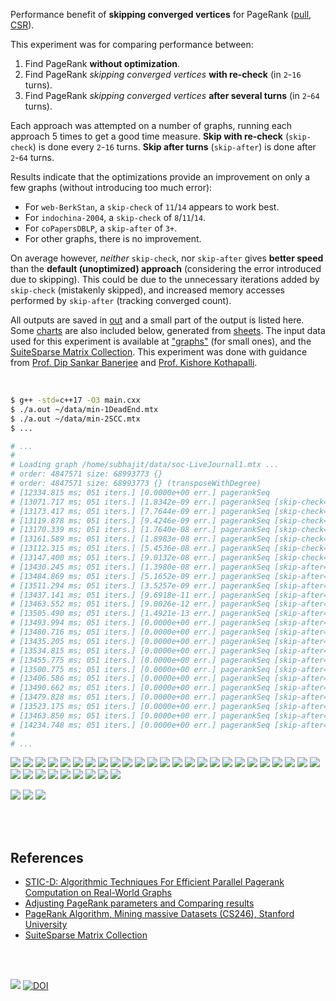 Performance benefit of **skipping converged vertices** for PageRank ([pull], [CSR]).

This experiment was for comparing performance between:
1. Find PageRank **without optimization**.
2. Find PageRank *skipping converged vertices* **with re-check** (in `2`-`16` turns).
3. Find PageRank *skipping converged vertices* **after several turns** (in `2`-`64` turns).

Each approach was attempted on a number of graphs, running each approach 5
times to get a good time measure. **Skip with re-check** (`skip-check`) is
done every `2`-`16` turns. **Skip after turns** (`skip-after`) is done after
`2`-`64` turns.

Results indicate that the optimizations provide an improvement on only a
few graphs (without introducing too much error):
- For `web-BerkStan`, a `skip-check` of `11`/`14` appears to work best.
- For `indochina-2004`, a `skip-check` of `8`/`11`/`14`.
- For `coPapersDBLP`, a `skip-after` of `3+`.
- For other graphs, there is no improvement.

On average however, *neither* `skip-check`, nor `skip-after` gives
**better speed** than the **default (unoptimized) approach** (considering
the error introduced due to skipping). This could be due to the unnecessary
iterations added by `skip-check` (mistakenly skipped), and increased memory
accesses performed by `skip-after` (tracking converged count).

All outputs are saved in [out](out/) and a small part of the output is listed
here. Some [charts] are also included below, generated from [sheets]. The input
data used for this experiment is available at ["graphs"] (for small ones), and
the [SuiteSparse Matrix Collection]. This experiment was done with guidance
from [Prof. Dip Sankar Banerjee] and [Prof. Kishore Kothapalli].

<br>

```bash
$ g++ -std=c++17 -O3 main.cxx
$ ./a.out ~/data/min-1DeadEnd.mtx
$ ./a.out ~/data/min-2SCC.mtx
$ ...

# ...
#
# Loading graph /home/subhajit/data/soc-LiveJournal1.mtx ...
# order: 4847571 size: 68993773 {}
# order: 4847571 size: 68993773 {} (transposeWithDegree)
# [12334.815 ms; 051 iters.] [0.0000e+00 err.] pagerankSeq
# [13071.717 ms; 051 iters.] [1.8342e-09 err.] pagerankSeq [skip-check=2]
# [13173.417 ms; 051 iters.] [7.7644e-09 err.] pagerankSeq [skip-check=3]
# [13119.878 ms; 051 iters.] [9.4246e-09 err.] pagerankSeq [skip-check=4]
# [13170.339 ms; 051 iters.] [1.7640e-08 err.] pagerankSeq [skip-check=6]
# [13161.589 ms; 051 iters.] [1.8983e-08 err.] pagerankSeq [skip-check=8]
# [13112.315 ms; 051 iters.] [5.4536e-08 err.] pagerankSeq [skip-check=11]
# [13147.400 ms; 051 iters.] [9.0132e-08 err.] pagerankSeq [skip-check=14]
# [13430.245 ms; 051 iters.] [1.3980e-08 err.] pagerankSeq [skip-after=2]
# [13484.869 ms; 051 iters.] [5.1652e-09 err.] pagerankSeq [skip-after=3]
# [13511.294 ms; 051 iters.] [3.5257e-09 err.] pagerankSeq [skip-after=4]
# [13437.141 ms; 051 iters.] [9.6918e-11 err.] pagerankSeq [skip-after=6]
# [13463.552 ms; 051 iters.] [9.0026e-12 err.] pagerankSeq [skip-after=8]
# [13505.490 ms; 051 iters.] [1.4921e-13 err.] pagerankSeq [skip-after=11]
# [13493.994 ms; 051 iters.] [0.0000e+00 err.] pagerankSeq [skip-after=14]
# [13480.716 ms; 051 iters.] [0.0000e+00 err.] pagerankSeq [skip-after=17]
# [13435.205 ms; 051 iters.] [0.0000e+00 err.] pagerankSeq [skip-after=21]
# [13534.815 ms; 051 iters.] [0.0000e+00 err.] pagerankSeq [skip-after=25]
# [13455.775 ms; 051 iters.] [0.0000e+00 err.] pagerankSeq [skip-after=29]
# [13500.775 ms; 051 iters.] [0.0000e+00 err.] pagerankSeq [skip-after=33]
# [13406.586 ms; 051 iters.] [0.0000e+00 err.] pagerankSeq [skip-after=38]
# [13490.662 ms; 051 iters.] [0.0000e+00 err.] pagerankSeq [skip-after=43]
# [13479.828 ms; 051 iters.] [0.0000e+00 err.] pagerankSeq [skip-after=48]
# [13523.175 ms; 051 iters.] [0.0000e+00 err.] pagerankSeq [skip-after=53]
# [13463.850 ms; 051 iters.] [0.0000e+00 err.] pagerankSeq [skip-after=58]
# [14234.748 ms; 051 iters.] [0.0000e+00 err.] pagerankSeq [skip-after=63]
#
# ...
```

[![](https://i.imgur.com/YJ0aDrD.png)][sheetp]
[![](https://i.imgur.com/cOxymFd.png)][sheetp]
[![](https://i.imgur.com/v6jamNO.png)][sheetp]
[![](https://i.imgur.com/sy7cz0R.png)][sheetp]
[![](https://i.imgur.com/lA5j0sw.png)][sheetp]
[![](https://i.imgur.com/ks0rnz4.png)][sheetp]
[![](https://i.imgur.com/biPXzHg.png)][sheetp]
[![](https://i.imgur.com/R8bjJjp.png)][sheetp]
[![](https://i.imgur.com/HxMpA3n.png)][sheetp]
[![](https://i.imgur.com/FJ0kXQA.png)][sheetp]
[![](https://i.imgur.com/Z2vpeiY.png)][sheetp]
[![](https://i.imgur.com/LlzD1i3.png)][sheetp]
[![](https://i.imgur.com/IwB4u95.png)][sheetp]
[![](https://i.imgur.com/5q0PtWe.png)][sheetp]
[![](https://i.imgur.com/DAo4Aij.png)][sheetp]
[![](https://i.imgur.com/pDfLM8C.png)][sheetp]
[![](https://i.imgur.com/eLlq9WT.png)][sheetp]
[![](https://i.imgur.com/snpxNKs.png)][sheetp]
[![](https://i.imgur.com/u34XgO9.png)][sheetp]
[![](https://i.imgur.com/RFpD0S1.png)][sheetp]
[![](https://i.imgur.com/i37D992.png)][sheetp]
[![](https://i.imgur.com/H8DS3NF.png)][sheetp]
[![](https://i.imgur.com/sh5t6Hd.png)][sheetp]
[![](https://i.imgur.com/GdFu7Bm.png)][sheetp]
[![](https://i.imgur.com/mljyVRF.png)][sheetp]
[![](https://i.imgur.com/CW8APTG.png)][sheetp]
[![](https://i.imgur.com/MoSHrBC.png)][sheetp]
[![](https://i.imgur.com/F2yqTf5.png)][sheetp]
[![](https://i.imgur.com/gqa1kGQ.png)][sheetp]
[![](https://i.imgur.com/P2IPbdA.png)][sheetp]
[![](https://i.imgur.com/v4IroAl.png)][sheetp]
[![](https://i.imgur.com/wBUpfTI.png)][sheetp]
[![](https://i.imgur.com/RjXtjkd.png)][sheetp]
[![](https://i.imgur.com/0mWVL8C.png)][sheetp]

[![](https://i.imgur.com/zq7G4SE.png)][sheetp]
[![](https://i.imgur.com/073rnPX.png)][sheetp]
[![](https://i.imgur.com/tZt7WFP.png)][sheetp]

<br>
<br>


## References

- [STIC-D: Algorithmic Techniques For Efficient Parallel Pagerank Computation on Real-World Graphs](https://gist.github.com/wolfram77/bb09968cc0e592583c4b180243697d5a)
- [Adjusting PageRank parameters and Comparing results](https://arxiv.org/abs/2108.02997)
- [PageRank Algorithm, Mining massive Datasets (CS246), Stanford University](https://www.youtube.com/watch?v=ke9g8hB0MEo)
- [SuiteSparse Matrix Collection]

<br>
<br>

[![](https://i.imgur.com/KExwVG1.jpg)](https://www.youtube.com/watch?v=A7TKQKAFIi4)
[![DOI](https://zenodo.org/badge/380470344.svg)](https://zenodo.org/badge/latestdoi/380470344)

[Prof. Dip Sankar Banerjee]: https://sites.google.com/site/dipsankarban/
[Prof. Kishore Kothapalli]: https://www.iiit.ac.in/people/faculty/kkishore/
[SuiteSparse Matrix Collection]: https://sparse.tamu.edu
["graphs"]: https://github.com/puzzlef/graphs
[pull]: https://github.com/puzzlef/pagerank-push-vs-pull
[CSR]: https://github.com/puzzlef/pagerank-class-vs-csr
[charts]: https://photos.app.goo.gl/p6YDtgaxBgbMGSGx7
[sheets]: https://docs.google.com/spreadsheets/d/1g8AkDolNHqvvabhX0KYIaOwc5h-lLRUnCgJ8an-uewQ/edit?usp=sharing
[sheetp]: https://docs.google.com/spreadsheets/d/e/2PACX-1vRSPTTcoZOi7bscVuSxt3tZkv_6K7ruE8IMPaspO_blfKNdRltiujFrz3w2me1QVmbtA-aCvXNDNC6g/pubhtml

